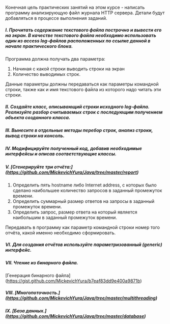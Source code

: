 Конечная цель практических занятий на этом курсе - написать программу анализирующую файл журнала HTTP сервера. Детали будут добавляться в процессе выполнения заданий.

##### I. Прочитать содержание текстового файла построчно и вывести его на экран. В качестве текстового файла необходимо использовать один из access log-файлов расположенных по ссылке данной в начале практического блока.

Программа должна получать два параметра:

1. Начиная с какой строки выводить строки на экран
2. Количество выводимых строк.

Данные параметры должны передаваться как параметры командной строки, также как и имя текстового файла из которого надо читать эти строки.

##### II. Создайте класс, описывающий строки исходного log-файла. Реализуйте разбор считываемых строк с последующим получением объекта созданного класса.

##### III. Вынесите в отдельные методы перебор строк, анализ строки, вывод строки на консоль.

##### IV. Модифицируйте полученный код, добавив необходимые интерфейсы и описав соответствующие классы.

##### V. [Сгенерируйте три отчёта:] (https://github.com/MickevichYura/Java/tree/master/report)

1. Определить пять hostname либо Internet address, с которых было сделано наибольшее количество запросов в заданный промежуток времени.
2. Определить суммарный размер ответов на запросы в заданный промежуток времени.
3. Определить запрос, размер ответа на который является наибольшим в заданный промежуток времени.

Передавать в программу как параметр командной строки номер того отчёта, какой именно необходимо сформировать.

##### VI. Для создания отчётов используйте параметризованный (generic) интерфейс.

##### VII. Чтение из бинарного файла.

[Генерация бинарного файла] (https://gist.github.com/MickevichYura/b7eaf83dd9e400a9871b)

##### VIII. [Многопоточность.] (https://github.com/MickevichYura/Java/tree/master/multithreading)

##### IX. [База данных.] (https://github.com/MickevichYura/Java/tree/master/database)
